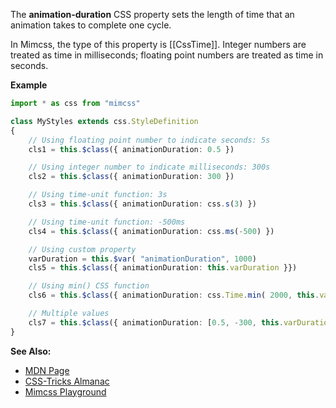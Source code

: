 The **animation-duration** CSS property sets the length of time that an animation takes to complete one cycle.

In Mimcss, the type of this property is [[CssTime]]. Integer numbers are treated as time in milliseconds; floating point numbers are treated as time in seconds.

**Example**

```typescript
import * as css from "mimcss"

class MyStyles extends css.StyleDefinition
{
    // Using floating point number to indicate seconds: 5s
    cls1 = this.$class({ animationDuration: 0.5 })

    // Using integer number to indicate milliseconds: 300s
    cls2 = this.$class({ animationDuration: 300 })

    // Using time-unit function: 3s
    cls3 = this.$class({ animationDuration: css.s(3) })

    // Using time-unit function: -500ms
    cls4 = this.$class({ animationDuration: css.ms(-500) })

    // Using custom property
    varDuration = this.$var( "animationDuration", 1000)
    cls5 = this.$class({ animationDuration: this.varDuration }})

    // Using min() CSS function
    cls6 = this.$class({ animationDuration: css.Time.min( 2000, this.varDuration) })

    // Multiple values
    cls7 = this.$class({ animationDuration: [0.5, -300, this.varDuration] })
}
```

**See Also:**
- <a href="https://developer.mozilla.org/en-US/docs/Web/CSS/animation-duration" target="mdn">MDN Page</a>
- <a href="https://css-tricks.com/almanac/properties/a/animation" target="css-tricks">CSS-Tricks Almanac</a>
- <a href="https://www.mimcss.com/demo/playground.html?file=animations.tsx" target="playground">Mimcss Playground</a>


